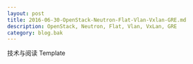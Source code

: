 ```yaml
---
layout: post
title: 2016-06-30-OpenStack-Neutron-Flat-Vlan-Vxlan-GRE.md
description: OpenStack, Neutron, Flat, Vlan, VxLan, GRE
category: blog.bak
---
```


技术与阅读 Template

